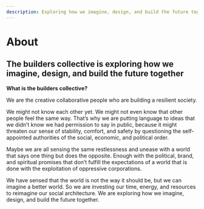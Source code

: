 ```yaml
---
description: Exploring how we imagine, design, and build the future together
---
```


# About

## The builders collective is exploring how we imagine, design, and build the future together

**What is the builders collective?**

We are the creative collaborative people who are building a resilient society.

We might not know each other yet. We might not even know that other people feel the same way. That’s why we are putting language to ideas that we didn’t know we had permission to say in public, because it might threaten our sense of stability, comfort, and safety by questioning the self-appointed authorities of the social, economic, and political order.

Maybe we are all sensing the same restlessness and unease with a world that says one thing but does the opposite. Enough with the political, brand, and spiritual promises that don’t fulfill the expectations of a world that is done with the exploitation of oppressive corporations.

We have sensed that the world is not the way it should be, but we can imagine a better world. So we are investing our time, energy, and resources to reimagine our social architecture. We are exploring how we imagine, design, and build the future together.
